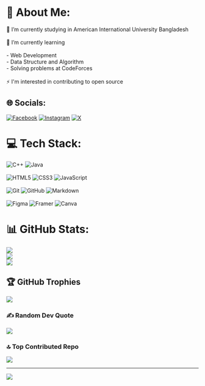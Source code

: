 # 💫 About Me:
🔭 I’m currently studying in American International University Bangladesh  <br><br>🌱 I’m currently learning <br><br>      - Web Development <br>      - Data Structure and Algorithm<br>      - Solving problems at CodeForces <br><br>⚡ I'm interested in contributing to open source

## 🌐 Socials:
[![Facebook](https://img.shields.io/badge/Facebook-%231877F2.svg?logo=Facebook&logoColor=white)](https://facebook.com/zuirez/) [![Instagram](https://img.shields.io/badge/Instagram-%23E4405F.svg?logo=Instagram&logoColor=white)](https://instagram.com/zuirez/) [![X](https://img.shields.io/badge/X-black.svg?logo=X&logoColor=white)](https://x.com/zuirez) 

# 💻 Tech Stack:
![C++](https://img.shields.io/badge/c++-%2300599C.svg?style=for-the-badge&logo=c%2B%2B&logoColor=white) 
![Java](https://img.shields.io/badge/java-%23ED8B00.svg?style=for-the-badge&logo=openjdk&logoColor=white)<br><br>
![HTML5](https://img.shields.io/badge/html5-%23E34F26.svg?style=for-the-badge&logo=html5&logoColor=white)
![CSS3](https://img.shields.io/badge/css3-%231572B6.svg?style=for-the-badge&logo=css3&logoColor=white)
![JavaScript](https://img.shields.io/badge/javascript-%23323330.svg?style=for-the-badge&logo=javascript&logoColor=%23F7DF1E)<br><br>
![Git](https://img.shields.io/badge/git-%23F05033.svg?style=for-the-badge&logo=git&logoColor=white)
![GitHub](https://img.shields.io/badge/github-%23121011.svg?style=for-the-badge&logo=github&logoColor=white)
![Markdown](https://img.shields.io/badge/markdown-%23000000.svg?style=for-the-badge&logo=markdown&logoColor=white)<br><br>
![Figma](https://img.shields.io/badge/figma-%23F24E1E.svg?style=for-the-badge&logo=figma&logoColor=white) 
![Framer](https://img.shields.io/badge/Framer-black?style=for-the-badge&logo=framer&logoColor=blue) 
![Canva](https://img.shields.io/badge/Canva-%2300C4CC.svg?style=for-the-badge&logo=Canva&logoColor=white) 
# 📊 GitHub Stats:
![](https://github-readme-stats.vercel.app/api?username=zuirez&theme=github_dark&hide_border=true&include_all_commits=false&count_private=false)<br/>
![](https://github-readme-streak-stats.herokuapp.com/?user=zuirez&theme=github_dark&hide_border=true)<br/>
![](https://github-readme-stats.vercel.app/api/top-langs/?username=zuirez&theme=github_dark&hide_border=true&include_all_commits=false&count_private=false&layout=compact)

## 🏆 GitHub Trophies
![](https://github-profile-trophy.vercel.app/?username=zuirez&theme=radical&no-frame=false&no-bg=false&margin-w=4)

### ✍️ Random Dev Quote
![](https://quotes-github-readme.vercel.app/api?type=horizontal&theme=merko)

### 🔝 Top Contributed Repo
![](https://github-contributor-stats.vercel.app/api?username=zuirez&limit=5&theme=dark&combine_all_yearly_contributions=true)

---
[![](https://visitcount.itsvg.in/api?id=zuirez&icon=1&color=12)](https://visitcount.itsvg.in)

<!-- Proudly created with GPRM ( https://gprm.itsvg.in ) -->
